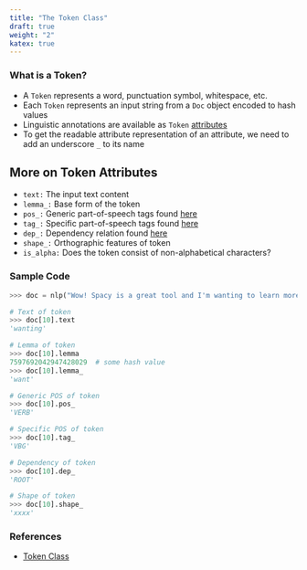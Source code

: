 ```yaml
---
title: "The Token Class"
draft: true
weight: "2"
katex: true
---
```


### What is a Token?
- A `Token` represents a word, punctuation symbol, whitespace, etc.
- Each `Token` represents an input string from a `Doc` object encoded to hash values
- Linguistic annotations are available as `Token` [attributes](https://spacy.io/api/token#attributes)
- To get the readable attribute representation of an attribute, we need to add an underscore `_` to its name

## More on Token Attributes
- `text:` The input text content
- `lemma_:` Base form of the token
- `pos_:` Generic part-of-speech tags found [here](https://spacy.io/api/annotation#pos-universal)
- `tag_:` Specific part-of-speech tags found [here](https://spacy.io/api/annotation#pos-en)
- `dep_:` Dependency relation found [here](https://spacy.io/api/annotation#dependency-parsing-universal)
- `shape_:` Orthographic features of token
- `is_alpha:` Does the token consist of non-alphabetical characters?

### Sample Code
```python
>>> doc = nlp("Wow! Spacy is a great tool and I'm wanting to learn more. Please, teach me, sir.")

# Text of token
>>> doc[10].text
'wanting'

# Lemma of token
>>> doc[10].lemma
7597692042947428029  # some hash value
>>> doc[10].lemma_
'want'

# Generic POS of token
>>> doc[10].pos_
'VERB'

# Specific POS of token
>>> doc[10].tag_
'VBG'

# Dependency of token
>>> doc[10].dep_
'ROOT'

# Shape of token
>>> doc[10].shape_
'xxxx'
```

### References
- [Token Class](https://spacy.io/api/token)
